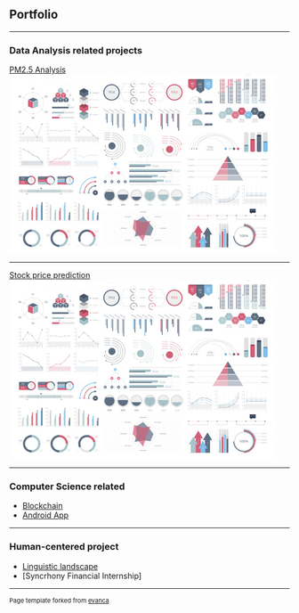 ## Portfolio

---

### Data Analysis related projects

[PM2.5 Analysis](/pdf/PM2.5_Analysis_Report.pdf)
<img src="images/dummy_thumbnail.jpg?raw=true"/>

---
[Stock price prediction](/pdf/Stock_Price_Prediction.pdf)
<img src="images/dummy_thumbnail.jpg?raw=true"/>

---

### Computer Science related

- [Blockchain](/pdf/Blockchain.pdf)
- [Android App](https://www.youtube.com/watch?v=8Rwy-iTYkLQ&feature=emb_logo)

---

### Human-centered project

- [Linguistic landscape](/pdf/Linguistic_Landscape.pdf)
- [Syncrhony Financial Internship]


---
<p style="font-size:11px">Page template forked from <a href="https://github.com/evanca/quick-portfolio">evanca</a></p>
<!-- Remove above link if you don't want to attibute -->
